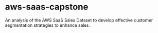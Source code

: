 # aws-saas-capstone
An analysis of the AWS SaaS Sales Dataset to develop effective customer segmentation strategies to enhance sales.
